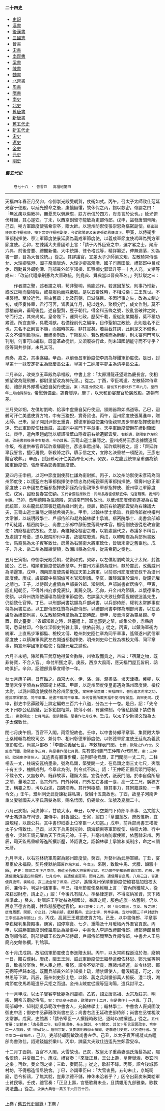  



#### 二十四史

*   [史記](../a01/a01.md)
*   [漢書](../a02/a02.md)
*   [後漢書](../a03/a03.md)
*   [三國志](../a04/a04.md)
*   [晉書](../a05/a05.md)
*   [宋書](../a06/a06.md)
*   [南齊書](../a07/a07.md)
*   [梁書](../a08/a08.md)
*   [陳書](../a09/a09.md)
*   [魏書](../a10/a10.md)
*   [北齊書](../a11/a11.md)
*   [周書](../a12/a12.md)
*   [隋書](../a13/a13.md)
*   [南史](../a14/a14.md)
*   [北史](../a15/a15.md)
*   [舊唐書](../a16/a16.md)
*   [新唐書](../a17/a17.md)
*   [舊五代史](../a18/a18.md)
*   [新五代史](../a19/a19.md)
*   [宋史](../a20/a20.md)
*   [遼史](../a21/a21.md)
*   [金史](../a22/a22.md)
*   [元史](../a23/a23.md)
*   [明史](../a24/a24.md)


##### 舊五代史
　　`卷七十八 ‧ 晉書四`
　`高祖紀第四`

* * *

天福四年春正月癸卯，帝御崇光殿受朝賀，仗衞如式。丙午，召太子太師致仕范延光宴于便殿，以延光歸命之後，慮懷疑懼，故休假之內，錫以款密。帝謂之曰：「無忿疾以傷厥神，無憂思以勞厥衷，朕方示信於四方，豈食言於汝也。」延光俯伏拜謝，其心遂安。丁未，以西京副留守龍敏為吏部侍郎。戊申，盜發唐閔帝陵。己酉，朔方軍節度使張希崇卒，贈太師。以澶州防禦使張崇恩為樞密副使。`樞密副使原本作樞密使，按下文亦作樞密副使，今從歐陽史及宋史張從恩傳改正。`甲寅，以侍衞步軍都指揮使、寕江軍節度使景延廣為義成軍節度使，以義成軍節度使馮暉為朔方軍節度使。乙卯，左諫議大夫曹國珍上言：「請于內外臣寮之中，選才畧之士，聚唐六典、前後會要、禮閣新儀、大中統類、律令格式等，精詳纂述，俾無漏落，別為書一部，目為大晉政統。」從之。其詳議官，宜差太子少師梁文矩、左散騎常侍張允、大理卿張澄、國子祭酒唐汭、大理少卿高鴻漸、國子司業田敏、禮部郎中呂咸休、司勳員外郎劉濤、刑部員外郎李知損、監察御史郭延升等一十九人充。文矩等咸曰：「改前代禮樂刑憲為大晉政統，則堯典、舜典當以晉典革名。」列狀駁之曰：

　　作者謂之聖，述者謂之明，苟非聖明，焉能述作。若運因革故，則事乃惟新，或改正朔而變犧牲，或易服色而殊徽號。是以五帝殊時，不相沿樂；三王異世。不相襲禮。至於近代，率由舊章；比及前朝，日滋條目。多因行事之失，改為立制之初，或臣奏條章，君行可否，皆表其年月，紀以姓名，聚類分門，成文作則。莫不悉稽前典，垂範後昆，述自聖賢，歷于朝代，得金科玉條之號，設亂言破律之防，守而行之，其來尚矣。皇帝陛下，運齊七政，歷契千載，爰從創業開基，莫不積功累德。所宜直筆，具載鴻猷，若備錄前代之編年，目作聖朝之政統，此則是名不正也。夫名不正則言不順，而媚時掠美，非其實矣。若翦截其詞，此則是文不備也。夫文不備則啟爭端，而禮樂刑政，于斯亂矣。若改舊條而為新制，則未審何門可以刊削，何事可以編聯，既當革故從新，又須廢彼行此，則未知國朝能守而不守乎？臣等同共參詳，未見其可。

疏奏，嘉之，其事遂寢。辛酉，以前晉昌軍節度使李周為靜難軍節度使。是日，封皇第十一妹安定郡主為延慶長公主，皇第十二妹廣平郡主為清平長公主。

二月辛卯，改東京玉華殿為承福殿。中書上言：「太原潛龍莊望建為慶長宮，使相鄉望改為龍飛鄉，都尉里望改為神光里。」從之。丁酉，宰臣馮道、左散騎常侍韋勳、禮部員外郎楊昭儉自契丹使迴。`案：馮道出使之期，當從五代春秋作三年九月，至四年二月始得歸也。`帝慰勞備至，錫賚豐厚。庚子，以天和節宴羣官於廣政殿，錫物有差。

三月癸卯朔，左僕射劉昫、給事中盧重自契丹使迴，頒賜器幣如馮道等。乙巳，迴鶻可汗仁美遣使貢方物，中有玉狻猊，實奇貨也。丙午，涇州節度使張萬進卒，贈太師。己未，皇子開封尹鄭王重貴、歸德軍節度使兼侍衞親軍馬步軍都指揮使劉知遠、忠武軍節度使杜重威，並加同中書門下平章事。天平軍節度使趙在禮封衞國公。庚申，遣內臣趙處玭以版詔徵華山隱者前右拾遺鄭雲叟、`右拾遺，歐陽史作左拾遺，攷是書前後俱作右拾遺，今仍其舊。`玉笥山道士羅隱之。靈州戍將王彥忠據懷遠城作叛，帝遣供奉官齊延祚乘驛而往，彥忠率眾出降，延祚矯制殺之。詔：「齊延祚辜我誓言，擅行屠戮，彰殺降之罪，隳示信之文，宜除名決重杖一頓配流。王彥忠贈官收葬。」辛酉，封迴鶻可汗仁美為奉化可汗。癸亥，以左龍武統軍皇甫遇為鎮國軍節度使，張彥澤為彰義軍節度使。

夏四月壬申朔，以河中節度副使薛仁謙為衞尉卿。丙子，以汝州防禦使宋彥筠為同州節度使；以護聖左右軍都指揮使李懷忠為侍衞親軍馬軍都指揮使，領壽州忠正軍節度使；以奉國左右廂都指揮使郭謹為侍衞親軍步軍都指揮使、夔州寕江軍節度使。戊寅，詔廢長春宮使額。`五代會要載原敕云：同州長春宮使額宜停，沿宮職務，委州司制置。`己卯，改明德殿為滋德殿，宮城南門同名故也。以華州節度使劉遂凝為右龍武統軍，以右龍武統軍張廷蘊為絳州刺史。庚辰，徵前右拾遺鄭雲叟為右諫議大夫，玉笥山道士羅隱之賜號希夷先生。甲申，以翰林學士承旨、兵部侍郎崔梲權判太常卿，以端明殿學士、戶部侍郎和凝為翰林學士承旨。樞密院學士、尚書倉部郎中司徒詡，樞密院學士、尚書工部郎中顏衎並落職守本官。樞密副使張從恩改宣徽使：初廢樞密院故也。先是，桑維翰免樞密之務，以劉處讓代之，奏議多不稱旨，及處讓丁母憂，遂以密院印付中書，故密院廢焉。丙戌，以韓昭裔為兵部尚書致仕，馬裔孫為太子賓客致仕，房暠為右驍衞大將軍致仕，皆唐末帝之舊臣也。戊子，升永、岳二州為團練使額，改湘川縣為全州，從馬希範之奏也。

五月壬寅朔，帝御崇光殿受朝，仗衞如式。癸卯，以左僕射劉昫兼太子太保，封譙國公。乙巳，昭順軍節度使姚彥章卒。升靈州方渠鎮為威州，隸於靈武，改舊威州為清邊軍。戊申，湖南節度使馬希範加天策上將軍。以前邠州節度使安叔千為滄州節度使。庚戌，虞部郎中楊昭儉可本官知制誥。辛亥，置靜海軍於溫州，從錢元瓘之請也。壬子，以侍御史盧價為戶部員外郎、知制誥。戶部尚書崔居儉卒。甲寅，詔止絕朝臣，不得外州府求覓表狀，奏薦交親。乙卯，升金州為節鎮，以懷德軍為使額。以齊州防禦使潘瓌為懷德軍節度使。右諫議大夫致仕鄭雲叟賜號逍遙先生，仍給致仕官俸。丁巳，以刑部尚書姚顗為戶部尚書，以兵部侍郎、權判太常卿事崔梲為尚書左丞，以工部侍郎任贊為兵部侍郎，以禮部尚書李懌為刑部尚書，以左丞盧詹為禮部尚書，以左散騎常侍韋勳為工部侍郎。庚申，廢華清宮為靈泉觀。辛酉，御史臺奏：「省郎知雜之時，赴臺禮上，軍巡邸吏之輩，咸集公參，赤縣府司，悉呈杖印。今後年深御史判雜上事，欲依前例。」從之。丙寅，以鎮海軍衙內統軍、上直馬步軍都監、檢校太傅、睦州刺史陸仁章為同平章事，遙領遂州武信軍節度使；以鎮海軍興武左右開道都指揮使、明州刺史仰仁銓為檢校太傅、同平章事，領宣州寕國軍節度使；從錢元瓘之請也。

六月辛未朔，陳郡民王武穿地得黃金數餅，州牧取而貢之，帝曰：「宿藏之物，既非符寶，不合入官。」命付所獲之家。庚辰，西京大風雨，應天福門屋瓦皆飛，鴟吻俱折。辛卯，詔禮部貢舉宜權停一年。

秋七月庚子朔，日有蝕之。西京大水，伊、洛、瀍、澗盡溢，壞天津橋。癸卯，以華清宮使李頃為右領軍衞上將軍。甲辰，以定州節度使皇甫遇為潞州節度使、檢校太尉，以潞州節度使侯益為徐州節度使。`案宋史侯益傳：天福四年，晉祖追念虎牢之功，遷武寕軍節度、同平章事。是書不載同平章事。五代會要所載天福中使相有侯益，與宋史同。`戊申，御史中丞薛融等上詳定編敕三百六十八道，分為三十一卷。是日，詔：「先令天下州郡公私鑄錢，近多鉛錫相兼，缺薄小弱，有違條制。今後私鑄錢下禁依舊法。」`案歐陽史：七月丙辰，復禁鑄錢。是書作七月戊申。`壬戌，以太子少師梁文矩為太子太保致仕。

閏七月庚午朔，百官不入閣，雨霑服故也。壬申，以中書侍郎平章事、集賢殿大學士桑維翰為檢校司空、兼侍中、相州彰德軍節度使，以彰德軍節度使王廷胤為義武軍節度使。尚書戶部奏：「李自倫義居七世，準敕旌表門閭。`七世，歐陽史作六世。又旌表門閭，歐陽史作正月，與是書作閏七月異。`先有鄧州義門王仲昭六代同居，`案：王仲昭，歐陽史作登州人。`其旌表有廳事步欄，前列屏樹烏頭，正門閥閱一丈二尺，二柱相去一丈，柱端安瓦桷墨染，號為烏頭，築雙闕一丈，在烏頭之南三丈七尺，夾階十有五步，槐柳成列。今舉此為例，則令式不該。」詔：「王仲昭正廳烏頭門等制，不載令文，又無敕命，既非故事，難黷大倫，宜從令式，祇表門閭。於李自倫所居之前，量地之宜，高其外門，門外綽楔，門外左右各建一臺，高一丈二尺，廣狹方正，稱臺之形，圬以白泥，四隅漆赤。其行列樹植，隨其事力，其同籍課役，一準令文。」壬午，濮州刺史武從諫勒歸私第，受贓十五萬故也。丁酉，故皇子河南尹重乂妻虢國夫人李氏落髮為尼，賜名悟因，仍錫紫衣、法號及夏臘二十。

八月己亥朔，河決博平，甘陵大水。辛丑，以守司空兼門下侍郎平章事、弘文館大學士馮道為守司徒、兼侍中，封魯國公。壬寅，詔曰：「皇圖革故，庶政惟新，宜設規程，以諧公共。其中書印祇委上位宰臣一人知當。」戊申，前兵部尚書王權授太子少傅致仕。己酉，以天下兵馬副元帥、鎮海鎮東等軍節度使、檢校大師、行中書令、吳越王錢元瓘為天下兵馬元帥。壬子，升亳州為防禦使額，依舊隸宋州。丙辰，司天監馬重績等進所撰新歷，降詔褒之，詔翰林學士承旨和凝制序，命之曰調元曆。

九月辛未，以右羽林統軍周密為鄜州節度使。癸酉，升婺州為武勝軍額。丁丑，宴羣臣於永福殿。契丹使默納庫`舊作粘木孤，今改正。`來聘，致致牛馬、犬腊、顛騱十四。`遼史：會同二年正月戊申，晉遣金吾衞大將軍馬從斌、考功郎中劉知新來貢珍幣。丙辰，晉遣使謝免沿邊四州錢幣。七月戊申，晉遣使進犀帶。閏月乙酉，遣使賜晉良馬。八月己丑，晉遣使貢歲幣，奏輸戌、亥二歲金幣于燕京。`己卯，遙領洮州保順軍節度使鮑君福加檢校太師、兼侍中，判湖州諸軍事。辛巳，相州節度使桑維翰上言：「管內所獲賊人，從來籍沒財產，請止之。」詔：「今後凡有賊人，準格律定罪，不得沒納家資，天下諸州準此。」癸未，封唐許王李從益為郇國公，奉唐之祀，服色旌旗一依舊制。仍以西京至德宮為廟，牲幣器服悉從官給。`五代會要：九月，敕「周受龍圖，立夏、殷之祀；唐膺鳳曆，開酅、介之封。乃睠前朝，載稽舊典，宜封土宇，俾奉宗祧。宜以郇國三千戶封唐許王李從益為郇國公」云。`丙戌，高麗王王建遣使貢方物。己丑，以中書侍郎、平章事李崧權判集賢殿事。庚寅，詔停寒食、七夕、重陽及十月暖帳內外羣官貢獻。丙申，以威勝軍節度副使羅周岳為給事中，中書舍人李詳改禮部侍郎，禮部侍郎呂琦改刑部侍郎，刑部侍郎王松改戶部侍郎，戶部侍郎閻至改兵部侍郎，中書舍人王易簡充史館修撰，判館事。

冬十月戊戌朔，故昭信軍節度使白奉進贈太尉。丙午，以太常卿程遜沒於海，廢朝一日，贈右僕射。庚戌，閩王王昶、威武軍節度使王繼恭遣僚佐林思、鄭元弼等朝貢，致書於宰執，無人臣之禮。帝怒，詔令不受所貢，應諸州綱運，並令林思、鄭元弼等押歸本道。既而兵部員外郎李知損上疏，請禁錮使人，籍沒綱運，可之，收林思等下獄。丙辰，谿州刺史彭士愁，以錦、蔣之兵與蠻部萬人掠辰、澧二境，湖南節度使馬希範遣牙兵拒之而退。金州山賊度從讜等寇洵陽，遣兵討平之。

十一月甲戌，以太子賓客李延範為司農卿。乙亥，詔立唐高祖、太宗及莊宗、明宗、閔帝五廟於洛陽。`案：立唐廟于西京，歐陽史作十二月，與是書作十一月異。`丁丑，祠部郎中、知制誥吳承範改中書舍人，充翰林學士；翰林學士、中書舍人竇貞固改御史中丞；御史中丞薛融改尚書左丞；尚書右丞王延改吏部侍郎；尚書左丞崔梲改太常卿。戊寅，史館奏：「請令宰臣一人撰錄時政記，逐時以備撰述。」從之。`五代會要：史館奏：「唐長壽二年，右丞姚璹奏，帝王謨訓，不可闕文，其仗下所言軍國政事，令宰臣一人撰錄，號『時政記』。唐明宗朝，又委端明殿學士撰錄，逐季送付史館，伏乞遵行者。宜令宰臣一員撰述。」`己卯，吏部侍郎龍敏改尚書左丞。己丑，以太子賓客楊凝式為禮部尚書致仕。詔建錢鑪於欒川。丙申，諫議大夫致仕逍遙先生鄭雲叟卒。

十二月丁酉朔，百官不入閣，大雪故也。己亥，故皇太子重英妻張氏落髮為尼，賜名悟慎，并夏臘二十。庚戌，禮官奏：「來歲正旦，王公上壽，皇帝舉酒，奏玄同之樂；再飲，奏文同之樂；三飲，奏同前。」從之，歌辭不錄。丙辰，詔今後城郭村坊，不得剏造僧尼院舍。丁巳，帝謂宰臣曰：「大雪害民，五旬未止，京城祠廟，悉令祈禱，了無其騐，豈非涼德不儲，神休未洽者乎？」因令出薪炭米粟給軍士貧民等。壬戌，禮官奏：「正旦上壽，宮懸歌舞未全，且請雜用九部雅樂，歌教坊法曲。」從之。`永樂大典卷一萬五千六百四十四。`

* * *

 [上卷](077.md) / [舊五代史目錄](a18.md) / [下卷](079.md) /			  

    